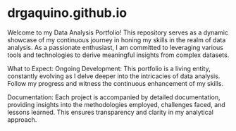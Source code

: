 # drgaquino.github.io
Welcome to my Data Analysis Portfolio! This repository serves as a dynamic showcase of my continuous journey in honing my skills in the realm of data analysis. As a passionate enthusiast, I am committed to leveraging various tools and technologies to derive meaningful insights from complex datasets.


What to Expect:
Ongoing Development: This portfolio is a living entity, constantly evolving as I delve deeper into the intricacies of data analysis. Follow my progress and witness the continuous enhancement of my skills.

Documentation: Each project is accompanied by detailed documentation, providing insights into the methodologies employed, challenges faced, and lessons learned. This ensures transparency and clarity in my analytical approach.
